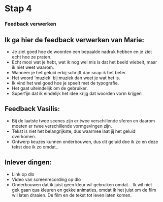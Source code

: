 # Stap 4
### Feedback verwerken

## Ik ga hier de feedback verwerken van Marie:
- Je ziet goed hoe de woorden een bepaalde nadruk hebben en je ziet echt hoe ze praten.
- Echt mooi wat je hebt, wat ik nog wel mis is dat het beeld wiebelt, maar ik niet weet waarom. 
- Wanneer je het geluid erbij schrijft dan snap ik het beter. 
- Het woord 'muziek' bij muziek dan weet je wat het is. 
- Ik vind het wel goed hoe je speelt met de typografie. 
- Het gaat uiteindelijk om de gebruiker.
- Superfijn dat ik eindelijk het idee krijg dat woorden vorm krijgen


## Feedback Vasilis:
- Bij de laatste twee scenes zijn er twee verschillende sferen en daarom moeten er twee verschillende vormgevingen zijn.
- Tekst is niet het belangrijkste, dus waarmee laat jij het geluid overkomen.
- Ontwerp keuzes kunnen onderbouwen, dus dit geluid doe ik zo en deze tekst doe ik zo omdat..

## Inlever dingen:
- Link op dlo
- Video van screenrecording op dlo
- Onderbouwen dat ik juist geen kleur wil gebruiken omdat... Ik wil niet gek gaan qua kleuren en gekke animaties, omdat ik het juist om de film wil laten draaien. De film en de tekst tot leven laten komen.
